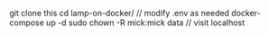 git clone this
cd lamp-on-docker/
// modify .env as needed
docker-compose up -d
sudo chown -R mick:mick data
// visit localhost
